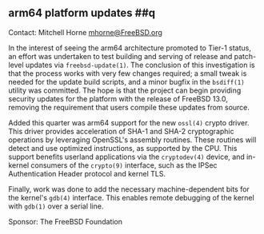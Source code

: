 ## arm64 platform updates ##q

Contact: Mitchell Horne <mhorne@FreeBSD.org>  

In the interest of seeing the arm64 architecture promoted to Tier-1 status, an
effort was undertaken to test building and serving of release and patch-level
updates via `freebsd-update(1)`. The conclusion of this investigation is that
the process works with very few changes required; a small tweak is needed for
the update build scripts, and a minor bugfix in the `bsdiff(1)` utility was
committed. The hope is that the project can begin providing security updates for
the platform with the release of FreeBSD 13.0, removing the requirement that
users compile these updates from source.

Added this quarter was arm64 support for the new `ossl(4)` crypto driver. This
driver provides acceleration of SHA-1 and SHA-2 cryptographic operations by
leveraging OpenSSL's assembly routines. These routines will detect and use
optimized instructions, as supported by the CPU. This support benefits userland
applications via the `cryptodev(4)` device, and in-kernel consumers of the
`crypto(9)` interface, such as the IPSec Authentication Header protocol and
kernel TLS.

Finally, work was done to add the necessary machine-dependent bits for the
kernel's `gdb(4)` interface. This enables remote debugging of the kernel with
`gdb(1)` over a serial line.

Sponsor: The FreeBSD Foundation
